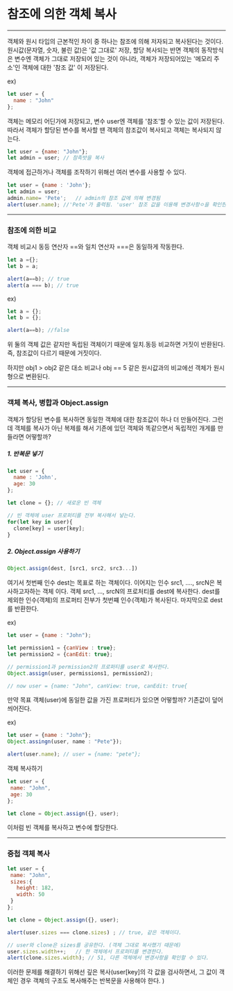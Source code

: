 # 참조에 의한 객체 복사 

<hr/>

객체와 원시 타입의 근본적인 차이 중 하나는 참조에 의해 저자되고 복사된다는 것이다. 
원시값(문자열, 숫자, 불린 값)은 '값 그대로' 저장, 할당 복사되는 반면
객체의 동작방식은 변수엔 객체가 그대로 저장되어 있는 것이 아니라, 객체가 저장되어있는 '메모리 주소'인 객체에 대한 '참조 값' 이 저장된다. 

ex) 
```jsx
let user = {
  name : "John"
};
```

객체는 메모리 어딘가에 저장되고, 변수 user엔 객체를 '참조'할 수 있는 값이 저장된다. 
따라서 객체가 할당된 변수를 복사할 땐 객체의 참조값이 복사되고 객체는 복사되지 않는다. 

``` jsx
let user = {name: "John"};
let admin = user; // 참족밧을 복사 
```

객체에 접근하거나 객체를 조작하기 위해선 여러 변수를 사용할 수 있다. 

``` jsx
let user = {name : 'John'};
let admin = user;
admin.name= 'Pete';   // admin의 참조 값에 의해 변경됨
alert(user.name); //'Pete'가 출력됨. 'user' 참조 값을 이용해 변경사항ㅇ을 확인한다. 
```

<hr/>

### 참조에 의한 비교
객체 비교시 동등 연산자 ==와 일치 연산자 ===은 동일하게 작동한다. 

``` jsx
let a ={};
let b = a;

alert(a==b); // true
alert(a === b); // true

```

ex)
``` jsx
let a = {};
let b = {};

alert(a==b); //false

```

위 둘의 객체 값은 같지만 독립된 객체이기 때문에 일치.동등 비교하면 거짓이 반환된다. 
즉, 참조값이 다르기 때문에 거짓이다.

하지만 obj1 > obj2 같은 대소 비교나 obj == 5 같은 원시값과의 비교에선 객체가 원시형으로 변환된다. 


<hr/>

###  객체 복사, 병합과 Object.assign

객체가 할당된 변수를 복사하면 동일한 객체에 대한 참조값이 하나 더 만들어진다. 
그런데 객체를 복사가 아닌 복제를 해서 기존에 있던 객체와 똑같으면서 독립적인 개게를 만들라면 어떻할까?


##### 1. 반복문 넣기 

``` jsx
let user = {
  name : 'John',
  age: 30
};

let clone = {}; // 새로운 빈 객체

// 빈 객체에 user 프로퍼티를 전부 복사해서 넣는다. 
for(let key in user){
  clone[key] = user[key];
}
```

##### 2. Object.assign 사용하기 

``` jsx
Object.assign(dest, [src1, src2, src3...])
```

여기서 첫번째 인수 dest는 목표로 하는 객체이다. 
이어지는 인수 src1, ...., srcN은 복사하고자하는 객체 이다. 
객체 src1, ..., srcN의 프로처티를 dest에 복사한다. 
dest를 제외한 인수(객체)의 프로퍼티 전부가 첫번쨰 인수(객체)가 복사된다. 
마지막으로 dest를 반환한다. 

ex)
``` jsx
let user = {name : "John");

let permission1 = {canView : true};
let permission2 = {canEdit: true};

// permission1과 permission2의 프로퍼티를 user로 복사한다. 
Object.assign(user, permissions1, permission2);

// now user = {name: "John", canView: true, canEdit: true{
```

만약 목표 객체(user)에 동일한 값을 가진 프로퍼티가 있으면 어떻할까?
기존값이 덮어씌어진다. 

ex)
``` jsx
let user = {name : "John"};
Object.assingn(user, name : "Pete"});

alert(user.name); // user = {name: "pete"};
```

 객체 복사하기 
 
 ``` jsx
 let user = {
  name: "John",
  age: 30
 };
 
 let clone = Object.assign({}, user);
 ```
 
 이처럼 빈 객체를 복사하고 변수에 할당한다. 
 
 <hr/>
 
 ### 중첩 객체 복사
 
 ``` jsx
 let user = {
  name: "John",
  sizes:{
    height: 182, 
    width: 50
  }
};

let clone = Object.assign({}, user);

alert(user.sizes === clone.sizes) ; // true, 같은 객체이다. 

// user와 clone은 sizes를 공유한다. (객체 그대로 복사했기 때문에)
user.sizes.width++;   // 한 객체에서 프로퍼티를 변경한다. 
alert(clone.sizes.width); // 51, 다른 객체에서 변경사항을 확인할 수 있다. 

```

이러한 문제를 해결하기 위해선 깊은 복사(user[key]의 각 값을 검사하면서, 그 값이 객체인 경우 객체의 구조도 복사해주는 반복문을 사용해야 한다. )

